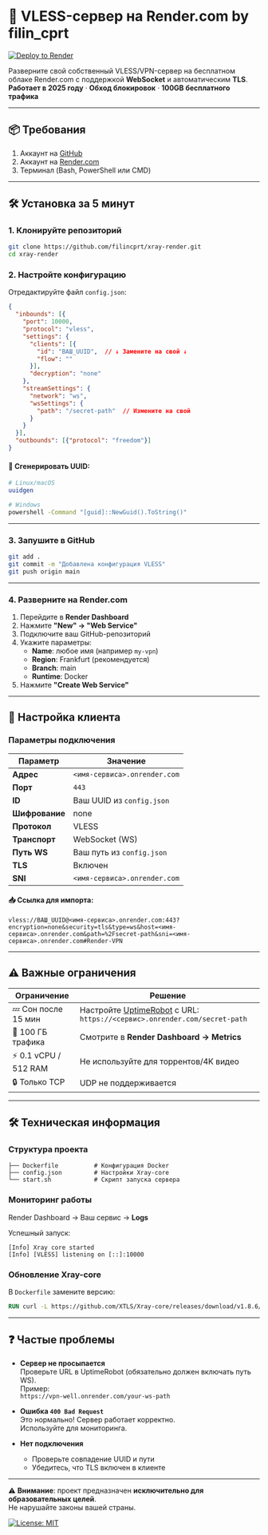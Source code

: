 # 🚀 VLESS-сервер на Render.com by filin_cprt 

[![Deploy to Render](https://render.com/images/deploy-to-render-button.svg)](https://render.com/deploy)

Разверните свой собственный VLESS/VPN-сервер на бесплатном облаке Render.com с поддержкой **WebSocket** и автоматическим **TLS**.  
**Работает в 2025 году** · **Обход блокировок** · **100GB бесплатного трафика**

---

## 📦 Требования
1. Аккаунт на [GitHub](https://github.com)
2. Аккаунт на [Render.com](https://render.com)
3. Терминал (Bash, PowerShell или CMD)

---

## 🛠️ Установка за 5 минут

### 1. Клонируйте репозиторий
```bash
git clone https://github.com/filincprt/xray-render.git
cd xray-render
```

### 2. Настройте конфигурацию
Отредактируйте файл `config.json`:

```json
{
  "inbounds": [{
    "port": 10000,
    "protocol": "vless",
    "settings": {
      "clients": [{
        "id": "ВАШ_UUID",  // ↓ Замените на свой ↓
        "flow": ""
      }],
      "decryption": "none"
    },
    "streamSettings": {
      "network": "ws",
      "wsSettings": {
        "path": "/secret-path"  // Измените на свой
      }
    }
  }],
  "outbounds": [{"protocol": "freedom"}]
}
```

#### 🔑 Сгенерировать UUID:
```bash
# Linux/macOS
uuidgen

# Windows
powershell -Command "[guid]::NewGuid().ToString()"
```

---

### 3. Запушите в GitHub
```bash
git add .
git commit -m "Добавлена конфигурация VLESS"
git push origin main
```

---

### 4. Разверните на Render.com
1. Перейдите в **Render Dashboard**
2. Нажмите **"New" → "Web Service"**
3. Подключите ваш GitHub-репозиторий
4. Укажите параметры:
   - **Name**: любое имя (например `my-vpn`)
   - **Region**: Frankfurt (рекомендуется)
   - **Branch**: main
   - **Runtime**: Docker  
5. Нажмите **"Create Web Service"**

---

## 🔌 Настройка клиента

### Параметры подключения
| Параметр     | Значение |
|--------------|----------|
| **Адрес**    | `<имя-сервиса>.onrender.com` |
| **Порт**     | `443` |
| **ID**       | Ваш UUID из `config.json` |
| **Шифрование** | none |
| **Протокол** | VLESS |
| **Транспорт** | WebSocket (WS) |
| **Путь WS**  | Ваш путь из `config.json` |
| **TLS**      | Включен |
| **SNI**      | `<имя-сервиса>.onrender.com` |

#### 📥 Ссылка для импорта:
```
vless://ВАШ_UUID@<имя-сервиса>.onrender.com:443?encryption=none&security=tls&type=ws&host=<имя-сервиса>.onrender.com&path=%2Fsecret-path&sni=<имя-сервиса>.onrender.com#Render-VPN
```

---

## ⚠️ Важные ограничения

| Ограничение             | Решение |
|--------------------------|---------|
| 💤 Сон после 15 мин      | Настройте [UptimeRobot](https://uptimerobot.com) с URL: `https://<сервис>.onrender.com/secret-path` |
| 📶 100 ГБ трафика        | Смотрите в **Render Dashboard → Metrics** |
| ⚡ 0.1 vCPU / 512 RAM    | Не используйте для торрентов/4K видео |
| 🔒 Только TCP            | UDP не поддерживается |

---

## 🛠️ Техническая информация

### Структура проекта
```
├── Dockerfile          # Конфигурация Docker
├── config.json         # Настройки Xray-core
└── start.sh            # Скрипт запуска сервера
```

### Мониторинг работы
Render Dashboard → Ваш сервис → **Logs**

Успешный запуск:
```
[Info] Xray core started
[Info] [VLESS] listening on [::]:10000
```

### Обновление Xray-core
В `Dockerfile` замените версию:
```dockerfile
RUN curl -L https://github.com/XTLS/Xray-core/releases/download/v1.8.6/Xray-linux-64.zip -o xray.zip
```

---

## ❓ Частые проблемы

- **Сервер не просыпается**  
  Проверьте URL в UptimeRobot (обязательно должен включать путь WS).  
  Пример:  
  `https://vpn-well.onrender.com/your-ws-path`

- **Ошибка `400 Bad Request`**  
  Это нормально! Сервер работает корректно.  
  Используйте для мониторинга.

- **Нет подключения**  
  - Проверьте совпадение UUID и пути  
  - Убедитесь, что TLS включен в клиенте  

---

⚠️ **Внимание**: проект предназначен **исключительно для образовательных целей**.  
Не нарушайте законы вашей страны.  

[![License: MIT](https://img.shields.io/badge/License-MIT-green.svg)](LICENSE)
